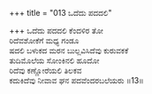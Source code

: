 +++
title = "013 ಒದೆದು ಪದದಲಿ"

+++
ಒದೆದು ಪದದಲಿ ಕೆಂದಳಿರ ತೋ  
ರಿದೆವಶೋಕೆಗೆ ಮಧ್ಯ ಗಂಡೂ  
ಷದಲಿ ಬಳುಕದ ಮರನ ಬುಲ್ಲವಿಸಿದೆವು ಕುರುವಕಕೆ   
ತುದಿಮೊಲೆಯ ಸೋಂಕಿನಲಿ ಹೂದೋ  
ರಿದೆವು ಕಣ್ಣೋರೆಯಲಿ ತಿಲಕವ  
ಕದುಕಿದೆವು  ನೀವಾವ ಘನ ಪದವೆಂದರಬಲೆಯರು       ॥13॥
